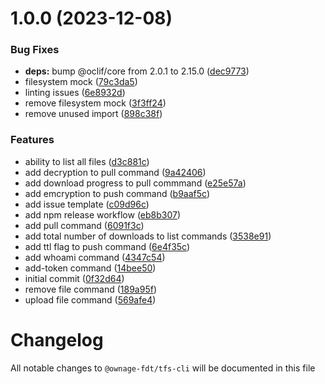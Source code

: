 # 1.0.0 (2023-12-08)


### Bug Fixes

* **deps:** bump @oclif/core from 2.0.1 to 2.15.0 ([dec9773](https://github.com/Ownage-FDT/tfs-cli/commit/dec9773a67af087852be86a4af14595c2e6b147c))
* filesystem mock ([79c3da5](https://github.com/Ownage-FDT/tfs-cli/commit/79c3da59d31084e3d314037b8484b05fa03e57d3))
* linting issues ([6e8932d](https://github.com/Ownage-FDT/tfs-cli/commit/6e8932d35a862c0f048a8eef31bd5d3900d3de78))
* remove filesystem mock ([3f3ff24](https://github.com/Ownage-FDT/tfs-cli/commit/3f3ff2416290a4cfe9ca23937e913222b4edb79a))
* remove unused import ([898c38f](https://github.com/Ownage-FDT/tfs-cli/commit/898c38fa5a24571d46b081f051b0c7901e9307c8))


### Features

* ability to list all files ([d3c881c](https://github.com/Ownage-FDT/tfs-cli/commit/d3c881c5c10d68eab9ec4f7b1dfe44235630064f))
* add decryption to pull command ([9a42406](https://github.com/Ownage-FDT/tfs-cli/commit/9a42406a2a67cfd9a37554ddf86f404f8fb3b375))
* add download progress to pull commmand ([e25e57a](https://github.com/Ownage-FDT/tfs-cli/commit/e25e57a798ea1bbc68fd915ee3ce1701f5846f6e))
* add emcryption to push command ([b9aaf5c](https://github.com/Ownage-FDT/tfs-cli/commit/b9aaf5cd4bb629152e800d418aa30f4f7808ee90))
* add issue template ([c09d96c](https://github.com/Ownage-FDT/tfs-cli/commit/c09d96c9b46db516b81cf1946b3bede98faa46d1))
* add npm release workflow ([eb8b307](https://github.com/Ownage-FDT/tfs-cli/commit/eb8b307968294e0e3c5a7f26928f60e2cc7edf2a))
* add pull command ([6091f3c](https://github.com/Ownage-FDT/tfs-cli/commit/6091f3c2caa6e95b50231f3b3c695f4358d4d170))
* add total number of downloads to list commands ([3538e91](https://github.com/Ownage-FDT/tfs-cli/commit/3538e91c20f385f5011ea51e88506061443a4c7e))
* add ttl flag to push command ([6e4f35c](https://github.com/Ownage-FDT/tfs-cli/commit/6e4f35cb66ad291f1891b689451f68e23c184d5b))
* add whoami command ([4347c54](https://github.com/Ownage-FDT/tfs-cli/commit/4347c54336e1ab1f4c71105620f0d87b62e812c7))
* add-token command ([14bee50](https://github.com/Ownage-FDT/tfs-cli/commit/14bee50767ad2f6e31ae3619970ffc242bb3fb27))
* initial commit ([0f32d64](https://github.com/Ownage-FDT/tfs-cli/commit/0f32d64865b376bd003d0336f5a5c0d2301f26ac))
* remove file command ([189a95f](https://github.com/Ownage-FDT/tfs-cli/commit/189a95fbf732c07ad033ef2735ef283e4c8bef41))
* upload file command ([569afe4](https://github.com/Ownage-FDT/tfs-cli/commit/569afe49bdfb70eeaeb825628fc03a196d5a4769))

# Changelog

All notable changes to `@ownage-fdt/tfs-cli` will be documented in this file
